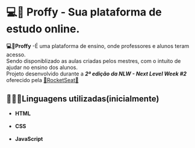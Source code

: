 <h1>💻📖 Proffy - Sua plataforma de estudo online. </h1>

**💻📖Proffy** -É uma plataforma de ensino, onde professores e alunos teram acesso. </br> Sendo disponiblizado as aulas criadas pelos mestres, com o intuito de ajudar no ensino dos alunos.
</br> Projeto desenvolvido durante a **_2ª edição da NLW - Next Level Week #2_** oferecido pela [🚀RocketSeat🚀](https://rocketseat.com.br/)

<h2>👨🏾‍💻Linguagens utilizadas(inicialmente)</h2>
<ul><b><li>HTML</li></b>  
</br> <b><li>CSS</li></b>
</br> <b><li>JavaScript</li></b></ul>
